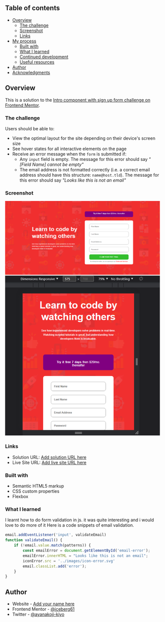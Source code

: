 ## Table of contents

- [Overview](#overview)
  - [The challenge](#the-challenge)
  - [Screenshot](#screenshot)
  - [Links](#links)
- [My process](#my-process)
  - [Built with](#built-with)
  - [What I learned](#what-i-learned)
  - [Continued development](#continued-development)
  - [Useful resources](#useful-resources)
- [Author](#author)
- [Acknowledgments](#acknowledgments)

## Overview
This is a solution to the [Intro component with sign up form challenge on Frontend Mentor](https://www.frontendmentor.io/challenges/intro-component-with-signup-form-5cf91bd49edda32581d28fd1).

### The challenge

Users should be able to:

- View the optimal layout for the site depending on their device's screen size
- See hover states for all interactive elements on the page
- Receive an error message when the `form` is submitted if:
  - Any `input` field is empty. The message for this error should say *"[Field Name] cannot be empty"*
  - The email address is not formatted correctly (i.e. a correct email address should have this structure: `name@host.tld`). The message for this error should say *"Looks like this is not an email"*

### Screenshot

![](./screenshot/Screenshot_20230318_063725.png)
![](./screenshot/Screenshot_20230318_063808.png)


### Links

- Solution URL: [Add solution URL here](https://your-solution-url.com)
- Live Site URL: [Add live site URL here](https://iceberg61.github.io/Intro-component-with-sign-up-form/)

### Built with

- Semantic HTML5 markup
- CSS custom properties
- Flexbox

### What I learned



I learnt how to do form validation in js. it was quite interesting and i would love to do more of it 
Here is a code snippets of email validation.
```js
email.addEventListener('input', validateEmail) 
function validateEmail() {
    if (!email.value.match(patterns)) {
        const emailError = document.getElementById('email-error');
        emailError.innerHTML = "Looks like this is not an email";
        iconError.src = '../images/icon-error.svg'
        email.classList.add('error');
    }
}
```

## Author

- Website - [Add your name here](https://www.your-site.com)
- Frontend Mentor - [@iceberg61](https://www.frontendmentor.io/profile/iceberg61)
- Twitter - [@ayanakoji-kiyo](https://www.twitter.com/ayanakoji-kiyo)
